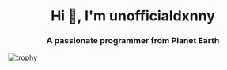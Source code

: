 <h1 align="center">Hi 👋, I'm unofficialdxnny</h1>

<h3 align="center">A passionate programmer from Planet Earth</h3>

[![trophy](https://github-profile-trophy.vercel.app/?username=unofficialdxnny&theme=onedark)](https://github.com/ryo-ma/github-profile-trophy)
